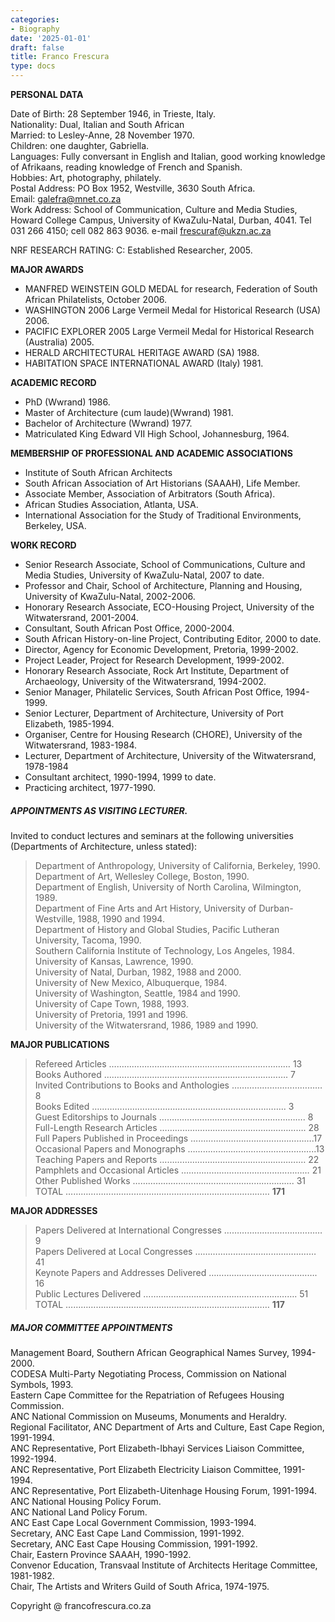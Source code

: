 ```yaml
---
categories:
- Biography
date: '2025-01-01'
draft: false
title: Franco Frescura
type: docs
---
```


**PERSONAL DATA**

Date of Birth: 28 September 1946, in Trieste, Italy.  
Nationality: Dual, Italian and South African   
Married: to Lesley-Anne, 28 November 1970.  
Children: one daughter, Gabriella.  
Languages: Fully conversant in English and Italian, good working knowledge of Afrikaans, reading knowledge of French and Spanish.  
Hobbies: Art, photography, philately.  
Postal Address: PO Box 1952, Westville, 3630 South Africa.  
Email: [galefra@mnet.co.za](mailto:galefra@mnet.co.za)  
Work Address: School of Communication, Culture and Media Studies, Howard College Campus, University of KwaZulu-Natal, Durban, 4041. Tel 031 266 4150; cell 082 863 9036. e-mail [frescuraf@ukzn.ac.za](mailto:frescuraf@ukzn.ac.za)

NRF RESEARCH RATING: C: Established Researcher, 2005. 

**MAJOR AWARDS**

  * MANFRED WEINSTEIN GOLD MEDAL for research, Federation of South African Philatelists, October 2006.
  * WASHINGTON 2006 Large Vermeil Medal for Historical Research (USA) 2006.
  * PACIFIC EXPLORER 2005 Large Vermeil Medal for Historical Research (Australia) 2005.
  * HERALD ARCHITECTURAL HERITAGE AWARD (SA) 1988.
  * HABITATION SPACE INTERNATIONAL AWARD (Italy) 1981.

**ACADEMIC RECORD**

  * PhD (Wwrand) 1986.
  * Master of Architecture (cum laude)(Wwrand) 1981.
  * Bachelor of Architecture (Wwrand) 1977.
  * Matriculated King Edward VII High School, Johannesburg, 1964.

**MEMBERSHIP OF PROFESSIONAL AND ACADEMIC ASSOCIATIONS**

  * Institute of South African Architects
  * South African Association of Art Historians (SAAAH), Life Member.
  * Associate Member, Association of Arbitrators (South Africa).
  * African Studies Association, Atlanta, USA.
  * International Association for the Study of Traditional Environments, Berkeley, USA.

**WORK RECORD**

  * Senior Research Associate, School of Communications, Culture and Media Studies, University of KwaZulu-Natal, 2007 to date.
  * Professor and Chair, School of Architecture, Planning and Housing, University of KwaZulu-Natal, 2002-2006.
  * Honorary Research Associate, ECO-Housing Project, University of the Witwatersrand, 2001-2004.
  * Consultant, South African Post Office, 2000-2004.
  * South African History-on-line Project, Contributing Editor, 2000 to date.
  * Director, Agency for Economic Development, Pretoria, 1999-2002.
  * Project Leader, Project for Research Development, 1999-2002.
  * Honorary Research Associate, Rock Art Institute, Department of Archaeology, University of the Witwatersrand, 1994-2002.
  * Senior Manager, Philatelic Services, South African Post Office, 1994-1999.
  * Senior Lecturer, Department of Architecture, University of Port Elizabeth, 1985-1994.
  * Organiser, Centre for Housing Research (CHORE), University of the Witwatersrand, 1983-1984.
  * Lecturer, Department of Architecture, University of the Witwatersrand, 1978-1984
  * Consultant architect, 1990-1994, 1999 to date. 
  * Practicing architect, 1977-1990.

##### APPOINTMENTS AS VISITING LECTURER. 

Invited to conduct lectures and seminars at the following universities (Departments of Architecture, unless stated):

> Department of Anthropology, University of California, Berkeley, 1990.  
>  Department of Art, Wellesley College, Boston, 1990.  
>  Department of English, University of North Carolina, Wilmington, 1989.  
>  Department of Fine Arts and Art History, University of Durban-Westville, 1988, 1990 and 1994.  
>  Department of History and Global Studies, Pacific Lutheran University, Tacoma, 1990.  
>  Southern California Institute of Technology, Los Angeles, 1984.  
>  University of Kansas, Lawrence, 1990.  
>  University of Natal, Durban, 1982, 1988 and 2000.  
>  University of New Mexico, Albuquerque, 1984.  
>  University of Washington, Seattle, 1984 and 1990.  
>  University of Cape Town, 1988, 1993.  
>  University of Pretoria, 1991 and 1996.  
>  University of the Witwatersrand, 1986, 1989 and 1990.

**MAJOR PUBLICATIONS**

> Refereed Articles ……………………………………………………………… 13  
>  Books Authored ………………………………………………………………. 7  
>  Invited Contributions to Books and Anthologies ……………………………… 8  
>  Books Edited ………………………………………………………………….. 3  
>  Guest Editorships to Journals …………………………………………………. 8  
>  Full-Length Research Articles …………………………………………………. 28  
>  Full Papers Published in Proceedings ………………………………………….17  
>  Occasional Papers and Monographs …………………………………….……..13  
>  Teaching Papers and Reports ……………………………………………….… 22  
>  Pamphlets and Occasional Articles …………………………………………… 21  
>  Other Published Works ………………………………………………………. 31  
>  TOTAL ……………………………………………………………………… **171**

**MAJOR ADDRESSES**

> Papers Delivered at International Congresses ………………………………… 9  
>  Papers Delivered at Local Congresses ………………………………………… 41  
>  Keynote Papers and Addresses Delivered ……………………………………. 16  
>  Public Lectures Delivered ……………………………………………………. 51  
>  TOTAL ……………………………………………………………………… **117**

##### MAJOR COMMITTEE APPOINTMENTS

Management Board, Southern African Geographical Names Survey, 1994-2000.  
CODESA Multi-Party Negotiating Process, Commission on National Symbols, 1993.  
Eastern Cape Committee for the Repatriation of Refugees Housing Commission.  
ANC National Commission on Museums, Monuments and Heraldry.  
Regional Facilitator, ANC Department of Arts and Culture, East Cape Region, 1991-1994.  
ANC Representative, Port Elizabeth-Ibhayi Services Liaison Committee, 1992-1994.  
ANC Representative, Port Elizabeth Electricity Liaison Committee, 1991-1994.  
ANC Representative, Port Elizabeth-Uitenhage Housing Forum, 1991-1994.  
ANC National Housing Policy Forum.  
ANC National Land Policy Forum.  
ANC East Cape Local Government Commission, 1993-1994.  
Secretary, ANC East Cape Land Commission, 1991-1992.  
Secretary, ANC East Cape Housing Commission, 1991-1992.  
Chair, Eastern Province SAAAH, 1990-1992.  
Convenor Education, Transvaal Institute of Architects Heritage Committee, 1981-1982.  
Chair, The Artists and Writers Guild of South Africa, 1974-1975.

Copyright @ francofrescura.co.za
